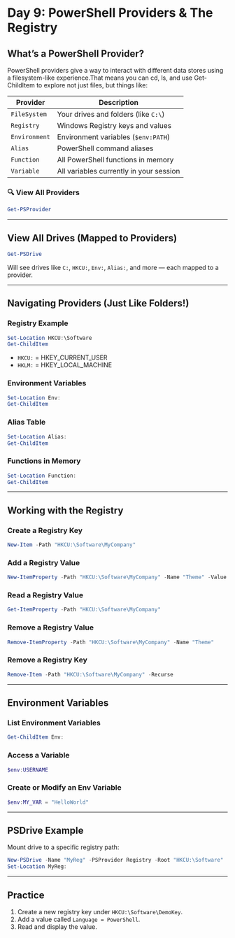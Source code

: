# Day 9: PowerShell Providers & The Registry
## What’s a PowerShell Provider?
PowerShell providers give a way to interact with different data stores using a filesystem-like experience.That means you can cd, ls, and use Get-ChildItem to explore not just files, but things like:

| Provider      | Description                              |
|---------------|------------------------------------------|
| `FileSystem`  | Your drives and folders (like `C:\`)     |
| `Registry`    | Windows Registry keys and values         |
| `Environment` | Environment variables (`$env:PATH`)      |
| `Alias`       | PowerShell command aliases               |
| `Function`    | All PowerShell functions in memory       |
| `Variable`    | All variables currently in your session  |

### 🔍 View All Providers

```powershell
Get-PSProvider
```

---

## View All Drives (Mapped to Providers)

```powershell
Get-PSDrive
```

Will see drives like `C:`, `HKCU:`, `Env:`, `Alias:`, and more — each mapped to a provider.

---

## Navigating Providers (Just Like Folders!)

### Registry Example

```powershell
Set-Location HKCU:\Software
Get-ChildItem
```

- `HKCU:` = HKEY_CURRENT_USER  
- `HKLM:` = HKEY_LOCAL_MACHINE

### Environment Variables

```powershell
Set-Location Env:
Get-ChildItem
```

### Alias Table

```powershell
Set-Location Alias:
Get-ChildItem
```

### Functions in Memory

```powershell
Set-Location Function:
Get-ChildItem
```

---

## Working with the Registry

### Create a Registry Key

```powershell
New-Item -Path "HKCU:\Software\MyCompany"
```

### Add a Registry Value

```powershell
New-ItemProperty -Path "HKCU:\Software\MyCompany" -Name "Theme" -Value "Dark" -PropertyType String
```

### Read a Registry Value

```powershell
Get-ItemProperty -Path "HKCU:\Software\MyCompany"
```

### Remove a Registry Value

```powershell
Remove-ItemProperty -Path "HKCU:\Software\MyCompany" -Name "Theme"
```

### Remove a Registry Key

```powershell
Remove-Item -Path "HKCU:\Software\MyCompany" -Recurse
```

---

## Environment Variables

### List Environment Variables

```powershell
Get-ChildItem Env:
```

### Access a Variable

```powershell
$env:USERNAME
```

### Create or Modify an Env Variable

```powershell
$env:MY_VAR = "HelloWorld"
```

---

## PSDrive Example

Mount drive to a specific registry path:

```powershell
New-PSDrive -Name "MyReg" -PSProvider Registry -Root "HKCU:\Software"
Set-Location MyReg:
```

---

## Practice 

1. Create a new registry key under `HKCU:\Software\DemoKey`.
2. Add a value called `Language = PowerShell`.
3. Read and display the value.


